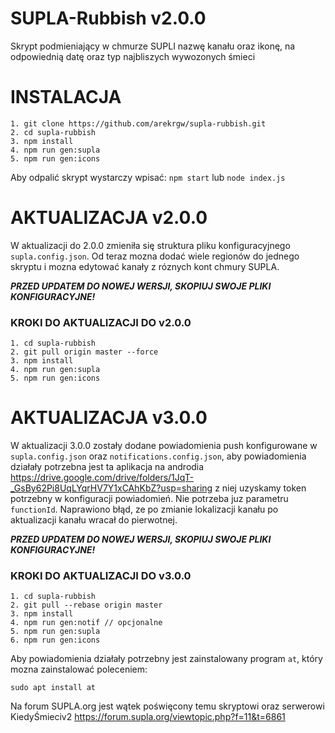 # SUPLA-Rubbish v2.0.0

Skrypt podmieniający w chmurze SUPLI nazwę kanału oraz ikonę, na odpowiednią datę oraz typ najbliszych wywozonych śmieci

# INSTALACJA

```shell
1. git clone https://github.com/arekrgw/supla-rubbish.git
2. cd supla-rubbish
3. npm install
4. npm run gen:supla
5. npm run gen:icons
```
Aby odpalić skrypt wystarczy wpisać: `npm start` lub `node index.js`

# AKTUALIZACJA v2.0.0

W aktualizacji do 2.0.0 zmieniła się struktura pliku konfiguracyjnego `supla.config.json`. Od teraz mozna dodać wiele regionów do jednego skryptu i mozna edytować kanały z róznych kont chmury SUPLA.

***PRZED UPDATEM DO NOWEJ WERSJI, SKOPIUJ SWOJE PLIKI KONFIGURACYJNE!***

### KROKI DO AKTUALIZACJI DO v2.0.0
```
1. cd supla-rubbish
2. git pull origin master --force
3. npm install
4. npm run gen:supla
5. npm run gen:icons
```

# AKTUALIZACJA v3.0.0

W aktualizacji 3.0.0 zostały dodane powiadomienia push konfigurowane w `supla.config.json` oraz `notifications.config.json`, aby powiadomienia działały potrzebna jest ta aplikacja na androdia https://drive.google.com/drive/folders/1JqT-_GsBy62Pi8UqLYqrHV7Y1xCAhKbZ?usp=sharing z niej uzyskamy token potrzebny w konfiguracji powiadomień. Nie potrzeba juz parametru `functionId`. Naprawiono błąd, ze po zmianie lokalizacji kanału po aktualizacji kanału wracał do pierwotnej.

***PRZED UPDATEM DO NOWEJ WERSJI, SKOPIUJ SWOJE PLIKI KONFIGURACYJNE!***

### KROKI DO AKTUALIZACJI DO v3.0.0
```
1. cd supla-rubbish
2. git pull --rebase origin master
3. npm install
4. npm run gen:notif // opcjonalne
5. npm run gen:supla
6. npm run gen:icons
```

Aby powiadomienia działały potrzebny jest zainstalowany program `at`, który mozna zainstalować poleceniem:
```
sudo apt install at
```

Na forum SUPLA.org jest wątek poświęcony temu skryptowi oraz serwerowi KiedyŚmieciv2 https://forum.supla.org/viewtopic.php?f=11&t=6861